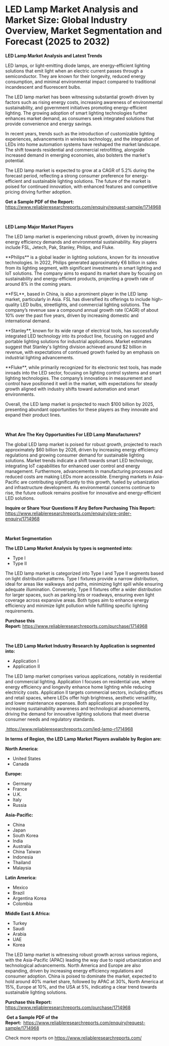 <p><h1>LED Lamp Market Analysis and Market Size: Global Industry Overview, Market Segmentation and Forecast (2025 to 2032)</h1></p><p><strong>LED Lamp Market Analysis and Latest Trends</strong></p>
<p><p>LED lamps, or light-emitting diode lamps, are energy-efficient lighting solutions that emit light when an electric current passes through a semiconductor. They are known for their longevity, reduced energy consumption, and minimal environmental impact compared to traditional incandescent and fluorescent bulbs. </p><p>The LED lamp market has been witnessing substantial growth driven by factors such as rising energy costs, increasing awareness of environmental sustainability, and government initiatives promoting energy-efficient lighting. The growing adoption of smart lighting technologies further enhances market demand, as consumers seek integrated solutions that provide convenience and energy savings. </p><p>In recent years, trends such as the introduction of customizable lighting experiences, advancements in wireless technology, and the integration of LEDs into home automation systems have reshaped the market landscape. The shift towards residential and commercial retrofitting, alongside increased demand in emerging economies, also bolsters the market's potential. </p><p>The LED lamp market is expected to grow at a CAGR of 5.2% during the forecast period, reflecting a strong consumer preference for energy-efficient and sustainable lighting solutions. The future of the market is poised for continued innovation, with enhanced features and competitive pricing driving further adoption.</p></p>
<p><strong>Get a Sample PDF of the Report:&nbsp;</strong> <a href="https://www.reliableresearchreports.com/enquiry/request-sample/1714968?utm_campaign=3086&utm_medium=2&utm_source=Github&utm_content=ia&utm_term=28032025&utm_id=led-lamp">https://www.reliableresearchreports.com/enquiry/request-sample/1714968</a></p>
<p>&nbsp;</p>
<p><strong>LED Lamp Major Market Players</strong></p>
<p><p>The LED lamp market is experiencing robust growth, driven by increasing energy efficiency demands and environmental sustainability. Key players include FSL, Jetech, Pak, Stanley, Philips, and Fluke.</p><p>**Philips** is a global leader in lighting solutions, known for its innovative technologies. In 2022, Philips generated approximately €6 billion in sales from its lighting segment, with significant investments in smart lighting and IoT solutions. The company aims to expand its market share by focusing on sustainability and energy-efficient products, projecting a growth rate of around 8% in the coming years.</p><p>**FSL**, based in China, is also a prominent player in the LED lamp market, particularly in Asia. FSL has diversified its offerings to include high-quality LED bulbs, streetlights, and commercial lighting solutions. The company’s revenue saw a compound annual growth rate (CAGR) of about 10% over the past five years, driven by increasing domestic and international demand.</p><p>**Stanley**, known for its wide range of electrical tools, has successfully integrated LED technology into its product line, focusing on rugged and portable lighting solutions for industrial applications. Market estimates suggest that Stanley's lighting division achieved around $2 billion in revenue, with expectations of continued growth fueled by an emphasis on industrial lighting advancements.</p><p>**Fluke**, while primarily recognized for its electronic test tools, has made inroads into the LED sector, focusing on lighting control systems and smart lighting technologies. The company’s innovations in measurement and control have positioned it well in the market, with expectations for steady growth aligned with industry shifts toward automation and smart environments.</p><p>Overall, the LED lamp market is projected to reach $100 billion by 2025, presenting abundant opportunities for these players as they innovate and expand their product lines.</p></p>
<p>&nbsp;</p>
<p><strong>What Are The Key Opportunities For LED Lamp Manufacturers?</strong></p>
<p><p>The global LED lamp market is poised for robust growth, projected to reach approximately $60 billion by 2026, driven by increasing energy efficiency regulations and growing consumer demand for sustainable lighting solutions. Market trends indicate a shift towards smart LED technology, integrating IoT capabilities for enhanced user control and energy management. Furthermore, advancements in manufacturing processes and reduced costs are making LEDs more accessible. Emerging markets in Asia-Pacific are contributing significantly to this growth, fueled by urbanization and infrastructure development. As environmental concerns continue to rise, the future outlook remains positive for innovative and energy-efficient LED solutions.</p></p>
<p><strong>Inquire or Share Your Questions If Any Before Purchasing This Report:</strong> <a href="https://www.reliableresearchreports.com/enquiry/pre-order-enquiry/1714968?utm_campaign=3086&utm_medium=2&utm_source=Github&utm_content=ia&utm_term=28032025&utm_id=led-lamp">https://www.reliableresearchreports.com/enquiry/pre-order-enquiry/1714968</a></p>
<p>&nbsp;</p>
<p><strong>Market Segmentation</strong></p>
<p><strong>The LED Lamp Market Analysis by types is segmented into:</strong></p>
<p><ul><li>Type I</li><li>Type II</li></ul></p>
<p><p>The LED lamp market is categorized into Type I and Type II segments based on light distribution patterns. Type I fixtures provide a narrow distribution, ideal for areas like walkways and paths, minimizing light spill while ensuring adequate illumination. Conversely, Type II fixtures offer a wider distribution for larger spaces, such as parking lots or roadways, ensuring even light coverage across expansive areas. Both types aim to enhance energy efficiency and minimize light pollution while fulfilling specific lighting requirements.</p></p>
<p><strong>Purchase this Report:&nbsp;</strong><a href="https://www.reliableresearchreports.com/purchase/1714968?utm_campaign=3086&utm_medium=2&utm_source=Github&utm_content=ia&utm_term=28032025&utm_id=led-lamp">https://www.reliableresearchreports.com/purchase/1714968</a></p>
<p>&nbsp;</p>
<p><strong>The LED Lamp Market Industry Research by Application is segmented into:</strong></p>
<p><ul><li>Application I</li><li>Application II</li></ul></p>
<p><p>The LED lamp market comprises various applications, notably in residential and commercial lighting. Application I focuses on residential use, where energy efficiency and longevity enhance home lighting while reducing electricity costs. Application II targets commercial sectors, including offices and retail spaces, where LEDs offer high brightness, aesthetic versatility, and lower maintenance expenses. Both applications are propelled by increasing sustainability awareness and technological advancements, driving the demand for innovative lighting solutions that meet diverse consumer needs and regulatory standards.</p></p>
<p><a href="https://www.reliableresearchreports.com/led-lamp-r1714968?utm_campaign=3086&utm_medium=2&utm_source=Github&utm_content=ia&utm_term=28032025&utm_id=led-lamp">&nbsp;https://www.reliableresearchreports.com/led-lamp-r1714968</a></p>
<p><strong>In terms of Region, the LED Lamp Market Players available by Region are:</strong></p>
<p>
    <p> <strong> North America: </strong>
        <ul>
            <li>United States</li>
            <li>Canada</li>
        </ul>
        </p> 
    <p> <strong> Europe: </strong>
        <ul>
            <li>Germany</li>
            <li>France</li>
            <li>U.K.</li>
            <li>Italy</li>
            <li>Russia</li>
        </ul>
        </p> 
    <p> <strong> Asia-Pacific: </strong>
        <ul>
            <li>China</li>
            <li>Japan</li>
            <li>South Korea</li>
            <li>India</li>
            <li>Australia</li>
            <li>China Taiwan</li>
            <li>Indonesia</li>
            <li>Thailand</li>
            <li>Malaysia</li>
        </ul>
        </p> 
    <p> <strong> Latin America: </strong>
        <ul>
            <li>Mexico</li>
            <li>Brazil</li>
            <li>Argentina Korea</li>
            <li>Colombia</li>
        </ul>
        </p> 
    <p> <strong> Middle East & Africa: </strong>
        <ul>
            <li>Turkey</li>
            <li>Saudi</li>
            <li>Arabia</li>
            <li>UAE</li>
            <li>Korea</li>
        </ul>
    </p>
    </p>
<p><p>The LED lamp market is witnessing robust growth across various regions, with the Asia-Pacific (APAC) leading the way due to rapid urbanization and technological advancements. North America and Europe are also expanding, driven by increasing energy efficiency regulations and consumer adoption. China is poised to dominate the market, expected to hold around 40% market share, followed by APAC at 30%, North America at 15%, Europe at 10%, and the USA at 5%, indicating a clear trend towards sustainable lighting solutions.</p></p>
<p><strong>Purchase this Report: </strong><a href="https://www.reliableresearchreports.com/purchase/1714968?utm_campaign=3086&utm_medium=2&utm_source=Github&utm_content=ia&utm_term=28032025&utm_id=led-lamp">https://www.reliableresearchreports.com/purchase/1714968</a></p>
<p>&nbsp;<strong>Get a Sample PDF of the Report:&nbsp;&nbsp;</strong><a href="https://www.reliableresearchreports.com/enquiry/request-sample/1714968?utm_campaign=3086&utm_medium=2&utm_source=Github&utm_content=ia&utm_term=28032025&utm_id=led-lamp">https://www.reliableresearchreports.com/enquiry/request-sample/1714968</a></p>
<p><strong></strong></p>
<p>Check more reports on <a href="https://www.reliableresearchreports.com/?utm_campaign=3086&utm_medium=2&utm_source=Github&utm_content=ia&utm_term=28032025&utm_id=led-lamp">https://www.reliableresearchreports.com/</a></p>